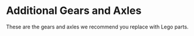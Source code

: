 # Additional Gears and Axles
These are the gears and axles we recommend you replace with Lego parts.

